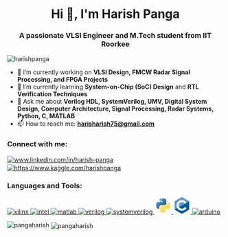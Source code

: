 <h1 align="center">Hi 👋, I'm Harish Panga</h1>
<h3 align="center">A passionate VLSI Engineer and M.Tech student from IIT Roorkee</h3>

<p align="left"> <img src="https://upload.wikimedia.org/wikipedia/commons/4/4f/IIT_Roorkee_logo.png" alt="harishpanga" /> </p>

- 🔭 I’m currently working on **VLSI Design, FMCW Radar Signal Processing, and FPGA Projects**
- 🌱 I’m currently learning **System-on-Chip (SoC) Design** and **RTL Verification Techniques**
- 💬 Ask me about **Verilog HDL, SystemVerilog, UMV, Digital System Design, Computer Architecture, Signal Processing, Radar Systems, Python, C, MATLAB**
- 📫 How to reach me: **harisharish75@gmail.com**

<h3 align="left">Connect with me:</h3>
<p align="left">
<a href="https://linkedin.com/in/harish-panga" target="blank"><img align="center" src="https://raw.githubusercontent.com/rahuldkjain/github-profile-readme-generator/master/src/images/icons/Social/linked-in-alt.svg" alt="www.linkedin.com/in/harish-panga" height="30" width="40" /></a>
<a href="https://kaggle.com/harishpanga" target="blank"><img align="center" src="https://raw.githubusercontent.com/rahuldkjain/github-profile-readme-generator/master/src/images/icons/Social/kaggle.svg" alt="https://www.kaggle.com/harishpanga" height="30" width="40" /></a>
</p>

<h3 align="left">Languages and Tools:</h3>
<p align="left"> 
  <a href="https://www.xilinx.com/" target="_blank" rel="noreferrer"> <img src="https://upload.wikimedia.org/wikipedia/commons/4/47/Xilinx_logo.svg" alt="xilinx" width="40" height="40"/> </a>
  <a href="https://www.intel.com/content/www/us/en/programmable/fpga.html" target="_blank" rel="noreferrer"> <img src="https://upload.wikimedia.org/wikipedia/commons/d/d2/Intel_logo_2020.svg" alt="intel" width="40" height="40"/> </a>
  <a href="https://www.mathworks.com/" target="_blank" rel="noreferrer"> <img src="https://upload.wikimedia.org/wikipedia/commons/2/21/Matlab_Logo.png" alt="matlab" width="40" height="40"/> </a> 
  <a href="https://www.verilog.com/" target="_blank" rel="noreferrer"> <img src="https://upload.wikimedia.org/wikipedia/commons/3/36/Verilog_logo.svg" alt="verilog" width="40" height="40"/> </a>
  <a href="https://www.systemverilog.org/" target="_blank" rel="noreferrer"> <img src="https://upload.wikimedia.org/wikipedia/commons/a/a2/SystemVerilog_logo.svg" alt="systemverilog" width="40" height="40"/> </a>
  <a href="https://www.python.org" target="_blank" rel="noreferrer"> <img src="https://raw.githubusercontent.com/devicons/devicon/master/icons/python/python-original.svg" alt="python" width="40" height="40"/> </a>
  <a href="https://www.cprogramming.com/" target="_blank" rel="noreferrer"> <img src="https://raw.githubusercontent.com/devicons/devicon/master/icons/c/c-original.svg" alt="c" width="40" height="40"/> </a>
  <a href="https://www.arduino.cc/" target="_blank" rel="noreferrer"> <img src="https://cdn.worldvectorlogo.com/logos/arduino-1.svg" alt="arduino" width="40" height="40"/> </a>
</p>

<p><img align="left" src="https://github-readme-stats.vercel.app/api/top-langs?username=pangaharish&show_icons=true&locale=en&layout=compact" alt="pangaharish" /></p>

<p>&nbsp;<img align="center" src="https://github-readme-stats.vercel.app/api?username=pangaharish&show_icons=true&locale=en" alt="pangaharish" /></p>
